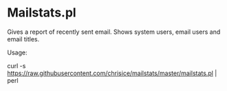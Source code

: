 Mailstats.pl
=========

Gives a report of recently sent email.  Shows system users, email users and email titles.

Usage:  

curl -s https://raw.githubusercontent.com/chrisice/mailstats/master/mailstats.pl | perl
